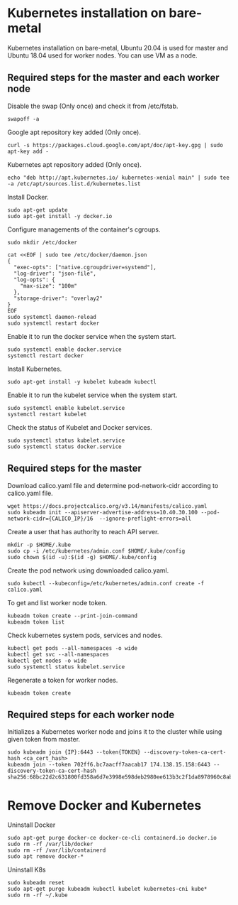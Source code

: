 # Kubernetes installation on bare-metal
Kubernetes installation on bare-metal, Ubuntu 20.04 is used for master and Ubuntu 18.04 used for worker nodes. You can use VM as a node. 

## Required steps for the master and each worker node

Disable the swap (Only once) and check it from /etc/fstab.
``` 
swapoff -a
```

Google apt repository key added (Only once).
```
curl -s https://packages.cloud.google.com/apt/doc/apt-key.gpg | sudo apt-key add -
```

Kubernetes apt repository added (Only once).
```
echo "deb http://apt.kubernetes.io/ kubernetes-xenial main" | sudo tee -a /etc/apt/sources.list.d/kubernetes.list
```

Install Docker. 
```
sudo apt-get update
sudo apt-get install -y docker.io
```

Configure managements of the container's cgroups.  
```
sudo mkdir /etc/docker
   
cat <<EOF | sudo tee /etc/docker/daemon.json
{
  "exec-opts": ["native.cgroupdriver=systemd"],
  "log-driver": "json-file",
  "log-opts": {
    "max-size": "100m"
  },
  "storage-driver": "overlay2"
}
EOF
sudo systemctl daemon-reload
sudo systemctl restart docker
```

Enable it to run the docker service when the system start.
```
sudo systemctl enable docker.service
systemctl restart docker
```

Install Kubernetes.  
```
sudo apt-get install -y kubelet kubeadm kubectl
```

Enable it to run the kubelet service when the system start.
```
sudo systemctl enable kubelet.service
systemctl restart kubelet
```  

Check the status of Kubelet and Docker services. 
```
sudo systemctl status kubelet.service   
sudo systemctl status docker.service
```

## Required steps for the master

Download calico.yaml file and determine pod-network-cidr according to calico.yaml file.
```
wget https://docs.projectcalico.org/v3.14/manifests/calico.yaml
sudo kubeadm init --apiserver-advertise-address=10.40.30.100 --pod-network-cidr={CALICO_IP}/16  --ignore-preflight-errors=all
```

Create a user that has authority to reach API server.   
```
mkdir -p $HOME/.kube  
sudo cp -i /etc/kubernetes/admin.conf $HOME/.kube/config  
sudo chown $(id -u):$(id -g) $HOME/.kube/config
```  

Create the pod network using downloaded calico.yaml.  
```
sudo kubectl --kubeconfig=/etc/kubernetes/admin.conf create -f calico.yaml
```

To get and list worker node token.
```
kubeadm token create --print-join-command
kubeadm token list
```

Check kubernetes system pods, services and nodes.  
```
kubectl get pods --all-namespaces -o wide 
kubectl get svc --all-namespaces
kubectl get nodes -o wide 
sudo systemctl status kubelet.service
```

Regenerate a token for worker nodes.
```
kubeadm token create
```
## Required steps for each worker node 

Initializes a Kubernetes worker node and joins it to the cluster while using given token from master.  
```
sudo kubeadm join {IP}:6443 --token{TOKEN} --discovery-token-ca-cert-hash <ca_cert_hash>
kubeadm join --token 702ff6.bc7aacff7aacab17 174.138.15.158:6443 --discovery-token-ca-cert-hash sha256:68bc22d2c631800fd358a6d7e3998e598deb2980ee613b3c2f1da8978960c8ab 
```


# Remove Docker and Kubernetes

Uninstall Docker
```
sudo apt-get purge docker-ce docker-ce-cli containerd.io docker.io
sudo rm -rf /var/lib/docker
sudo rm -rf /var/lib/containerd
sudo apt remove docker-*
```

Uninstall K8s
```
sudo kubeadm reset
sudo apt-get purge kubeadm kubectl kubelet kubernetes-cni kube*
sudo rm -rf ~/.kube
```
